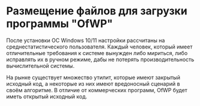 # Размещение файлов для загрузки программы "OfWP"


После установки ОС Windows 10/11 настройки рассчитаны на среднестатистического пользователя. Каждый человек, который имеет отличительные требования к системе
вынужден либо мириться, либо исправлять их в ручном режиме, дабы не потерять производительность вычислительной системы.


На рынке существует множество утилит, которые имеют закрытый исходный код, а некоторые из них имеют вредоносный сценарий в своём алгоритме.
В отличие от коммерческих программ, OfWP будет иметь открытый исходный код.
